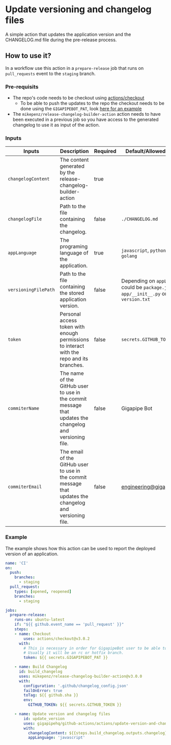 # Update versioning and changelog files

A simple action that updates the application version and the CHANGELOG.md file during the pre-release process.

## How to use it?

In a workflow use this action in a `prepare-release` job that runs on `pull_requests` event to the `staging` branch.

### Pre-requisits

- The repo's code needs to be checkout using [actions/checkout](https://github.com/actions/checkout)
  - To be able to push the updates to the repo the checkout needs to be done using the `GIGAPIPEBOT_PAT`, look [here for an example](https://github.com/gigapipehq/github-actions/blob/main/workflows/staging-automation/javascript-projects.yml)
- The `mikepenz/release-changelog-builder-action` action needs to have been executed in a previous job so you have access to the generated changelog to use it as input of the action.

### Inputs

| **Inputs**           | **Description**                                                                                           | **Required** | **Default/Allowed values**                                                             |
| -------------------- | --------------------------------------------------------------------------------------------------------- | ------------ | -------------------------------------------------------------------------------------- |
| `changelogContent`   | The content generated by the release-changelog-builder-action                                             | true         |                                                                                        |
| `changelogFile`      | Path to the file containing the changelog.                                                                | false        | `./CHANGELOG.md`                                                                       |
| `appLanguage`        | The programing language of the application.                                                               | true         | `javascript`, `python` and `golang`                                                    |
| `versioningFilePath` | Path to the file containing the stored application version.                                               | false        | Depending on `appLanguage` could be `package.json`, `app/__init__.py` or `version.txt` |
| `token`              | Personal access token with enough permissions to interact with the repo and its branches.                 | false        | `secrets.GITHUB_TOKEN`                                                                 |
| `commiterName`       | The name of the GitHub user to use in the commit message that updates the changelog and versioning file.  | false        | Gigapipe Bot                                                                           |
| `commiterEmail`      | The email of the GitHub user to use in the commit message that updates the changelog and versioning file. | false        | engineering@gigapipe.com                                                               |

### Example

The example shows how this action can be used to report the deployed version of an application.

```yml
name: 'CI'
on:
  push:
    branches:
      - staging
  pull_request:
    types: [opened, reopened]
    branches:
      - staging

jobs:
  prepare-release:
    runs-on: ubuntu-latest
    if: "${{ github.event_name == 'pull_request' }}"
    steps:
    - name: Checkout
        uses: actions/checkout@v3.0.2
      with:
        # This is necessary in order for GigapipeBot user to be able to commit to the HEAD branch that opened the PR against staging.
        # Usually it will be an rc or hotfix branch.
        token: ${{ secrets.GIGAPIPEBOT_PAT }}

    - name: Build Changelog
      id: build_changelog
      uses: mikepenz/release-changelog-builder-action@v3.0.0
      with:
        configuration: '.github/changelog_config.json'
        failOnError: true
        toTag: ${{ github.sha }}
        env:
          GITHUB_TOKEN: ${{ secrets.GITHUB_TOKEN }}

    - name: Update version and changelog files
        id: update_version
        uses: gigapipehq/github-actions/actions/update-version-and-changelog@main
        with:
          changelogContent: ${{steps.build_changelog.outputs.changelog}}
          appLanguage: 'javascript'

```
